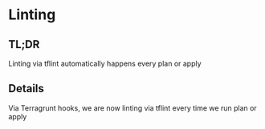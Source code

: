 # Linting

## TL;DR

Linting via tflint automatically happens every plan or apply

## Details

Via Terragrunt hooks, we are now linting via tflint every time we run plan or apply
